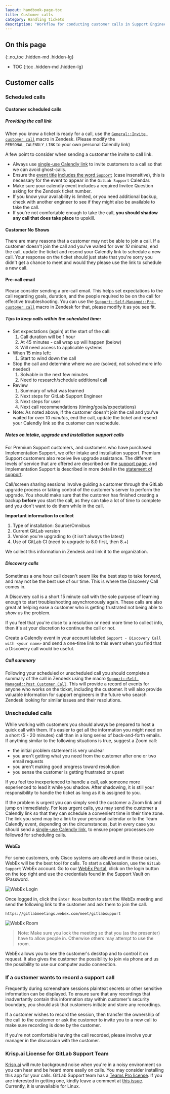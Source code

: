 ```yaml
---
layout: handbook-page-toc
title: Customer calls
category: Handling tickets
description: "Workflow for conducting customer calls in Support Engineering"
---
```


## On this page
{:.no_toc .hidden-md .hidden-lg}

- TOC
{:toc .hidden-md .hidden-lg}

## Customer calls

### Scheduled calls

#### Customer scheduled calls

##### Providing the call link

When you know a ticket is ready for a call, use the [`General::Invite customer call`](https://gitlab.com/search?utf8=%E2%9C%93&group_id=2573624&project_id=17008590&scope=&search_code=true&snippets=false&repository_ref=master&nav_source=navbar&search=id%3A+360013199280) macro in Zendesk. (Please modify the `PERSONAL_CALENDLY_LINK` to your own personal Calendly link)

A few point to consider when sending a customer the invite to call link.

* Always use [single-use Calendly link](/handbook/support/workflows/calendly.html#generating-a-single-use-calendly-link) to invite customers to a call so that we can avoid ghost-calls.
* Ensure the [event title](https://calendly.com/event_types) [includes the word `Support`](/handbook/support/workflows/calendly.html#support-calls-in-the-team-calendar) (case insensitive), this is necessary for the event to appear in the `GitLab Support` Calendar.
* Make sure your calendly event includes a required Invitee Question asking for the Zendesk ticket number.
* If you know your availability is limited, or you need additional backup, check with another engineer to see if they might also be available to take the call.
* If you're not comfortable enough to take the call, **you should shadow any call that does take place** to upskill.

#### Customer No Shows

There are many reasons that a customer may not be able to join a call. If a customer doesn't join the call and you've waited for over *10 minutes*, end the call, update the ticket and resend your Calendly link to schedule a new call. Your response on the ticket should just state that you're sorry you didn't get a chance to meet and would they please use the link to schedule a new call.

#### Pre-call email

Please consider sending a pre-call email. This helps set expectations to the call regarding goals, duration, and
the people required to be on the call for effective troubleshooting. You can use the [`Support::Self-Managed::Pre customer call`](https://gitlab.com/search?utf8=%E2%9C%93&group_id=2573624&project_id=17008590&scope=&search_code=true&snippets=false&repository_ref=master&nav_source=navbar&search=id%3A+360086318253) macro in Zendesk
for that, please modify it as you see fit.

##### Tips to keep calls within the scheduled time:

* Set expectations (again) at the start of the call:
   1. Call duration will be 1 hour
   1. At 45 minutes - call wrap up will happen (below)
   1. Will need access to applicable systems
* When 15 mins left: 
   1. Start to wind down the call
* Stop the call and determine where we are (solved, not solved more info needed)
   1. Solvable in the next few minutes
   1. Need to research/schedule additional call
* Review
   1. Summary of what was learned
   1. Next steps for GitLab Support Engineer
   1. Next steps for user
   1. Next call recommendations (timing/goals/expectations)
* Note: As noted above, if the customer doesn't join the call and you've waited for over *10 minutes*, end the call, update the ticket and resend your Calendly link so the customer can reschedule.

##### Notes on intake, upgrade and installation support calls

For Premium Support customers, and customers who have purchased Implementation Support, we offer intake and installation support. Premium Support customers also receive live upgrade assistance. The different levels of service that are offered are described on the [support page](/support), and Implementation Support is described in more detail in the [statement of support](/support/statement-of-support.html).

Call/screen sharing sessions involve guiding a customer through the GitLab upgrade process or taking control of the customer's server to perform the upgrade.
You should make sure that the customer has finished creating a backup **before** you start the call, as they can take a lot of time to complete and you don't want to do them while in the call.

**Important information to collect**

1. Type of installation: Source/Omnibus
1. Current GitLab version
1. Version you're upgrading to (it isn't always the latest)
1. Use of GitLab CI (need to upgrade to 8.0 first, then 8.+)

We collect this information in Zendesk and link it to the organization.

##### Discovery calls

Sometimes a one hour call doesn't seem like the best step to take forward, and
may not be the best use of our time. This is where the Discovery Call comes in.

A Discovery call is a short 15 minute call with the sole purpose of learning
enough to start troubleshooting asynchronously again. These calls are also
great at helping ease a customer who is getting frustrated not being able to
_show_ us the problem.

If you feel that you're close to a resolution or need more time to collect info,
then it's at your discretion to continue the call or not.

Create a Calendly event in your account labeled `Support - Discovery Call with <your name>`
and send a one-time link to this event when you find that a Discovery call
would be useful.

##### Call summary

Following your scheduled or unscheduled call you should complete a summary of the call in Zendesk using the
macro [`Support::Self-Managed::Post Customer Call`](https://gitlab.com/search?utf8=%E2%9C%93&group_id=2573624&project_id=17008590&scope=&search_code=true&snippets=false&repository_ref=master&nav_source=navbar&search=id%3A+360028010274).  This will provide a record of events for
anyone who works on the ticket, including the customer.  It will also provide
valuable information for support engineers in the future who search Zendesk
looking for similar issues and their resolutions.

### Unscheduled calls

While working with customers you should always be prepared to host a quick call
with them. It's easier to get all the information you might need on a short (5 -
20 minutes) call than in a long series of back-and-forth emails. If anything
similar to the following situations is true, suggest a Zoom call:

*  the initial problem statement is very unclear
*  you aren't getting what you need from the customer after one or two email
   requests
*  you aren't making good progress toward resolution
*  you sense the customer is getting frustrated or upset

If you feel too inexperienced to handle a call, ask someone more experienced to
lead it while you shadow. After shadowing, it is still your responsibility
to handle the ticket as long as it is assigned to you.

If the problem is urgent you can simply send the customer a Zoom link and jump on immediately. For less urgent
calls, you may send the customer a Calendly link so that they can schedule a convenient time in their time zone.
The link you send may be a link to your personal calendar or to the Team Calendly event, depending on the circumstances,
but in every case you should send a
[single-use Calendly link](/handbook/support/workflows/calendly.html#generating-a-single-use-calendly-link),
to ensure proper processes are followed for scheduling calls.

#### WebEx

For some customers, only Cisco systems are allowed and in those cases, WebEx will be the best tool for calls. To start a call/session, use the `GitLab Support` WebEx account. Go to our [WebEx Portal](https://gitlabmeetings.webex.com), click on the login button on the top right and use the credentials found in the Support Vault on 1Password.

![WebEx Login](/images/support/web-ex-login.png)

Once logged in, click the `Enter Room` button to start the WebEx meeting and send the following link to the customer and ask them to join the call.

```
https://gitlabmeetings.webex.com/meet/gitlabsupport
```

![WebEx Room](/images/support/web-ex-room.png)

> Note: Make sure you lock the meeting so that you (as the presenter) have to allow people in. Otherwise others may attempt to use the room.

WebEx allows you to see the customer's desktop and to control it on request. It also gives the customer the possibility to join via phone and us the possibility to use our computer audio connection.

### If a customer wants to record a support call

Frequently during screenshare sessions plaintext secrets or other sensitive information can be displayed. To ensure sure that any recordings that inadvertantly contain this information stay within customer's security boundary, you should ask that customers initiate and store any recordings.

If a customer wishes to record the session, then transfer the ownership of the call to the customer or ask the customer to invite you to a new call to make sure recording is done by the customer.

If you're not comfortable having the call recorded, please involve your manager in the discussion with the customer.

### Krisp.ai License for GitLab Support Team

[Krisp.ai](https://krisp.ai/) will mute background noise when you're in a noisy environment so you can hear and be heard more easily on calls. You may consider installing this app for your calls. GitLab Support team has a [Teams Pro license](https://krisp.ai/pricing/). If you are interested in getting one, kindly leave a comment at [this issue](https://gitlab.com/gitlab-com/support/support-team-meta/-/issues/3773). Currently, it is unavailable for Linux.
